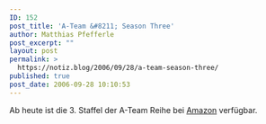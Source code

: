 ```yaml
---
ID: 152
post_title: 'A-Team &#8211; Season Three'
author: Matthias Pfefferle
post_excerpt: ""
layout: post
permalink: >
  https://notiz.blog/2006/09/28/a-team-season-three/
published: true
post_date: 2006-09-28 10:10:53
---
```

Ab heute ist die 3. Staffel der A-Team Reihe bei <a href="https://notiz.blog/i/asin/B000GPPQBW">Amazon</a> verfügbar.